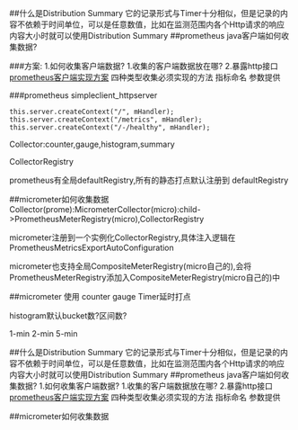 ##什么是Distribution Summary
它的记录形式与Timer十分相似，但是记录的内容不依赖于时间单位，可以是任意数值，比如在监测范围内各个Http请求的响应内容大小时就可以使用Distribution Summary
##prometheus java客户端如何收集数据?

###方案:
1.如何收集客户端数据?
1.收集的客户端数据放在哪?
2.暴露http接口
[prometheus客户端实现方案](https://prometheus.io/docs/instrumenting/writing_clientlibs/)
四种类型收集必须实现的方法
指标命名
参数提供

###prometheus simpleclient_httpserver
```
this.server.createContext("/", mHandler);
this.server.createContext("/metrics", mHandler);
this.server.createContext("/-/healthy", mHandler);
```

Collector:counter,gauge,histogram,summary

CollectorRegistry


prometheus有全局defaultRegistry,所有的静态打点默认注册到 defaultRegistry


##micrometer如何收集数据
Collector(prome):MicrometerCollector(micro):child->PrometheusMeterRegistry(micro),CollectorRegistry

micrometer注册到一个实例化CollectorRegistry,具体注入逻辑在PrometheusMetricsExportAutoConfiguration

micrometer也支持全局CompositeMeterRegistry(micro自己的),会将PrometheusMeterRegistry添加入CompositeMeterRegistry(micro自己的)中

##micrometer 使用
counter
gauge
Timer延时打点

histogram默认bucket数?区间数?

1-min
2-min
5-min

##什么是Distribution Summary
它的记录形式与Timer十分相似，但是记录的内容不依赖于时间单位，可以是任意数值，比如在监测范围内各个Http请求的响应内容大小时就可以使用Distribution Summary
##prometheus java客户端如何收集数据?
1.如何收集客户端数据?
1.收集的客户端数据放在哪?
2.暴露http接口
[prometheus客户端实现方案](https://prometheus.io/docs/instrumenting/writing_clientlibs/)
四种类型收集必须实现的方法
指标命名
参数提供

##micrometer如何收集数据
